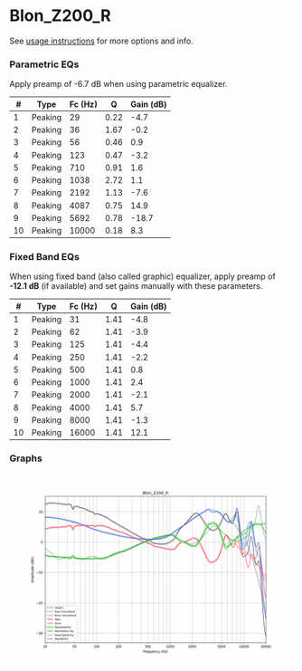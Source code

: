 # Blon_Z200_R
See [usage instructions](https://github.com/jaakkopasanen/AutoEq#usage) for more options and info.

### Parametric EQs
Apply preamp of -6.7 dB when using parametric equalizer.

|   # | Type    |   Fc (Hz) |    Q |   Gain (dB) |
|-----|---------|-----------|------|-------------|
|   1 | Peaking |        29 | 0.22 |        -4.7 |
|   2 | Peaking |        36 | 1.67 |        -0.2 |
|   3 | Peaking |        56 | 0.46 |         0.9 |
|   4 | Peaking |       123 | 0.47 |        -3.2 |
|   5 | Peaking |       710 | 0.91 |         1.6 |
|   6 | Peaking |      1038 | 2.72 |         1.1 |
|   7 | Peaking |      2192 | 1.13 |        -7.6 |
|   8 | Peaking |      4087 | 0.75 |        14.9 |
|   9 | Peaking |      5692 | 0.78 |       -18.7 |
|  10 | Peaking |     10000 | 0.18 |         8.3 |

### Fixed Band EQs
When using fixed band (also called graphic) equalizer, apply preamp of **-12.1 dB** (if available) and set gains manually with these parameters.

|   # | Type    |   Fc (Hz) |    Q |   Gain (dB) |
|-----|---------|-----------|------|-------------|
|   1 | Peaking |        31 | 1.41 |        -4.8 |
|   2 | Peaking |        62 | 1.41 |        -3.9 |
|   3 | Peaking |       125 | 1.41 |        -4.4 |
|   4 | Peaking |       250 | 1.41 |        -2.2 |
|   5 | Peaking |       500 | 1.41 |         0.8 |
|   6 | Peaking |      1000 | 1.41 |         2.4 |
|   7 | Peaking |      2000 | 1.41 |        -2.1 |
|   8 | Peaking |      4000 | 1.41 |         5.7 |
|   9 | Peaking |      8000 | 1.41 |        -1.3 |
|  10 | Peaking |     16000 | 1.41 |        12.1 |

### Graphs
![](./Blon_Z200_R.png)
